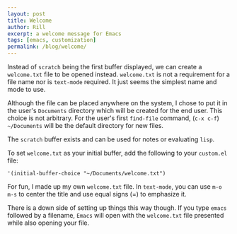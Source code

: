 ```yaml
---
layout: post
title: Welcome
author: Rill
excerpt: a welcome message for Emacs
tags: [emacs, customization]
permalink: /blog/welcome/
---
```


Instead of `scratch` being the first buffer displayed, we can create a
`welcome.txt` file to be opened instead. `welcome.txt` is not a
requirement for a file name nor is `text-mode` required. It just seems
the simplest name and mode to use.

Although the file can be placed anywhere on the system, I chose to put
it in the user's `Documents` directory which will be created for the
end user. This choice is not arbitrary. For the user's first
`find-file` command, (`c-x c-f`)  `~/Documents` will be the default
directory for new files.

The `scratch` buffer exists and can be used for notes or evaluating
`lisp`.

To set `welcome.txt` as your initial buffer, add the following to your
`custom.el` file:

    '(initial-buffer-choice "~/Documents/welcome.txt")
	
For fun, I made up my own `welcome.txt` file. In `text-mode`, you
    can use `m-o m-s` to center the title and use equal signs (=) to
    emphasize it.

There is a down side of setting up things this way though. If you type
`emacs` followed by a filename, `Emacs` will open with the
`welcome.txt` file presented while also opening your file.
